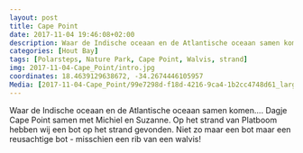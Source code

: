 ```yaml
---
layout: post
title: Cape Point 
date: 2017-11-04 19:46:08+02:00
description: Waar de Indische oceaan en de Atlantische oceaan samen komen.... Dagje Cape Point samen met Michiel en Suzanne. 
categories: [Hout Bay]
tags: [Polarsteps, Nature Park, Cape Point, Walvis, strand]
img: 2017-11-04-Cape_Point/intro.jpg
coordinates: 18.4639129638672, -34.2674446105957
Media: [2017-11-04-Cape_Point/99e7298d-f18d-4216-9ca4-1b2cc4748d61_large_image.jpg, 2017-11-04-Cape_Point/c0a729a8-b75a-4033-82c8-8335fd165314_large_image.jpg, 2017-11-04-Cape_Point/9d31b4c5-d4ba-4894-8238-bba3079c5965_large_image.jpg, 2017-11-04-Cape_Point/df8257fc-c24f-4a60-8d84-de521e1df0d6_large_image.jpg, 2017-11-04-Cape_Point/2e393174-ee73-4ad3-8a34-a63bd6589eda_large_image.jpg, 2017-11-04-Cape_Point/b719a551-b7e4-46d3-bad3-94eda1562249_large_image.jpg, 2017-11-04-Cape_Point/110cb378-9ac0-41bf-b5b6-60fd318240a5_large_image.jpg, 2017-11-04-Cape_Point/65de1b31-639c-424b-a7f8-92b6ffacf77f_large_image.jpg]
---
```

Waar de Indische oceaan en de Atlantische oceaan samen komen.... Dagje Cape Point samen met Michiel en Suzanne. 
Op het strand van Platboom hebben wij een bot op het strand gevonden. Niet zo maar een bot maar een reusachtige bot - misschien een rib van een walvis! 